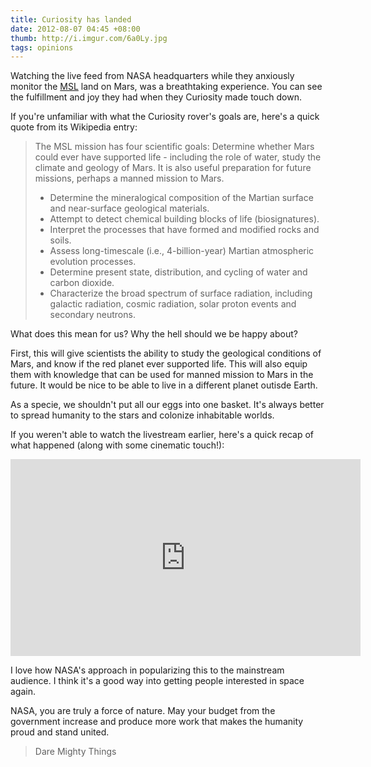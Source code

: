 ```yaml
---
title: Curiosity has landed
date: 2012-08-07 04:45 +08:00
thumb: http://i.imgur.com/6a0Ly.jpg
tags: opinions
---
```

Watching the live feed from NASA headquarters while they anxiously monitor the [MSL](http://mars.jpl.nasa.gov/msl/) land on Mars, was a breathtaking experience. You can see the fulfillment and joy they had when they Curiosity made touch down.

If you're unfamiliar with what the Curiosity rover's goals are, here's a quick quote from its Wikipedia entry:

> The MSL mission has four scientific goals: Determine whether Mars could ever have supported life - including the role of water, study the climate and geology of Mars. It is also useful preparation for future missions, perhaps a manned mission to Mars.
> - Determine the mineralogical composition of the Martian surface and near-surface geological materials.
> - Attempt to detect chemical building blocks of life (biosignatures).
> - Interpret the processes that have formed and modified rocks and soils.
> - Assess long-timescale (i.e., 4-billion-year) Martian atmospheric evolution processes.
> - Determine present state, distribution, and cycling of water and carbon dioxide.
> - Characterize the broad spectrum of surface radiation, including galactic radiation, cosmic radiation, solar proton events and secondary neutrons.

What does this mean for us? Why the hell should we be happy about?

First, this will give scientists the ability to study the geological conditions of Mars, and know if the red planet ever supported life. This will also equip them with knowledge that can be used for manned mission to Mars in the future. It would be nice to be able to live in a different planet outisde Earth.

As a specie, we shouldn't put all our eggs into one basket. It's always better to spread humanity to the stars and colonize inhabitable worlds.

If you weren't able to watch the livestream earlier, here's a quick recap of what happened (along with some cinematic touch!):

<iframe width="560" height="315" src="http://www.youtube.com/embed/N9hXqzkH7YA" frameborder="0" allowfullscreen="1"> </iframe>

I love how NASA's approach in popularizing this to the mainstream audience. I think it's a good way into getting people interested in space again.

NASA, you are truly a force of nature. May your budget from the government increase and produce more work that makes the humanity proud and stand united.

> Dare Mighty Things
